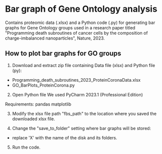 # Bar graph of Gene Ontology analysis
Contains proteomic data (.xlsx) and a Python code (.py) for generating bar graphs for Gene Ontology groups used in a research paper titled "Programming death subroutines of cancer cells by the composition of charge-imbalanced nanoparticles", Nature, 2023. 

## How to plot bar graphs for GO groups

1. Download and extract zip file containing Data file (xlsx) and Python file (py):
 - Programming_death_subroutines_2023_ProteinCoronaData.xlsx
 - GO_BarPlots_ProteinCorona.py

2. Open Python file 
   We used PyCharm 2023.1 (Professional Edition)

Requirements:
pandas
matplotlib

3. Modify the xlsx file path "fbs_path" to the location where you saved the downloaded xlsx file.


4. Change the "save_to_folder" setting where bar graphs will be stored:
 - replace 'X' with the name of the disk and its folders.

5. Run the code.
